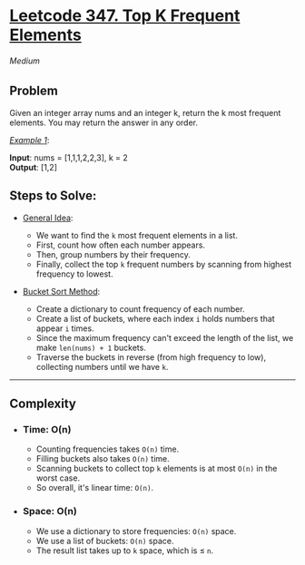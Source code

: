 # [Leetcode 347. Top K Frequent Elements][Link]

###### Medium

## Problem
Given an integer array nums and an integer k, return the k most frequent elements. You may return the answer in any order.

<ins>_Example 1_</ins>:

**Input**: nums = [1,1,1,2,2,3], k = 2\
**Output**: [1,2]


## Steps to Solve:

+ <ins>General Idea</ins>:
  + We want to find the `k` most frequent elements in a list.
  + First, count how often each number appears.
  + Then, group numbers by their frequency.
  + Finally, collect the top `k` frequent numbers by scanning from highest frequency to lowest.

+ <ins>Bucket Sort Method</ins>:
  + Create a dictionary to count frequency of each number.
  + Create a list of buckets, where each index `i` holds numbers that appear `i` times.
  + Since the maximum frequency can't exceed the length of the list, we make `len(nums) + 1` buckets.
  + Traverse the buckets in reverse (from high frequency to low), collecting numbers until we have `k`.

---

## Complexity

- ### Time: __O(n)__  
  - Counting frequencies takes `O(n)` time.
  - Filling buckets also takes `O(n)` time.
  - Scanning buckets to collect top `k` elements is at most `O(n)` in the worst case.
  - So overall, it's linear time: `O(n)`.

- ### Space: __O(n)__  
  - We use a dictionary to store frequencies: `O(n)` space.
  - We use a list of buckets: `O(n)` space.
  - The result list takes up to `k` space, which is ≤ `n`.





[Link]: https://leetcode.com/problems/top-k-frequent-elements/description/
